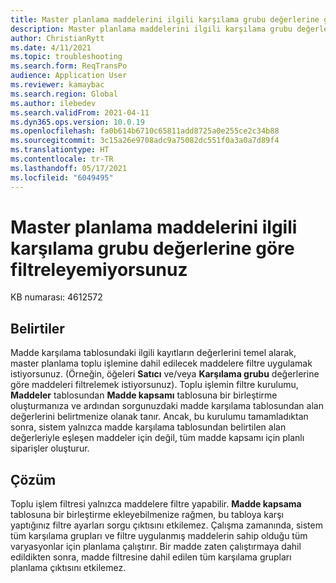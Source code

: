```yaml
---
title: Master planlama maddelerini ilgili karşılama grubu değerlerine göre filtreleyemiyorsunuz
description: Master planlama maddelerini ilgili karşılama grubu değerlerine göre filtreleyemiyorsunuz.
author: ChristianRytt
ms.date: 4/11/2021
ms.topic: troubleshooting
ms.search.form: ReqTransPo
audience: Application User
ms.reviewer: kamaybac
ms.search.region: Global
ms.author: ilebedev
ms.search.validFrom: 2021-04-11
ms.dyn365.ops.version: 10.0.19
ms.openlocfilehash: fa0b614b6710c65811add8725a0e255ce2c34b88
ms.sourcegitcommit: 3c15a26e9708adc9a75082dc551f0a3a0a7d89f4
ms.translationtype: HT
ms.contentlocale: tr-TR
ms.lasthandoff: 05/17/2021
ms.locfileid: "6049495"
---
```

# <a name="you-cant-filter-master-planning-items-by-their-related-coverage-group-values"></a>Master planlama maddelerini ilgili karşılama grubu değerlerine göre filtreleyemiyorsunuz

KB numarası: 4612572

## <a name="symptoms"></a>Belirtiler

Madde karşılama tablosundaki ilgili kayıtların değerlerini temel alarak, master planlama toplu işlemine dahil edilecek maddelere filtre uygulamak istiyorsunuz. (Örneğin, öğeleri **Satıcı** ve/veya **Karşılama grubu** değerlerine göre maddeleri filtrelemek istiyorsunuz). Toplu işlemin filtre kurulumu, **Maddeler** tablosundan **Madde kapsamı** tablosuna bir birleştirme oluşturmanıza ve ardından sorgunuzdaki madde karşılama tablosundan alan değerlerini belirtmenize olanak tanır. Ancak, bu kurulumu tamamladıktan sonra, sistem yalnızca madde karşılama tablosundan belirtilen alan değerleriyle eşleşen maddeler için değil, tüm madde kapsamı için planlı siparişler oluşturur.

## <a name="resolution"></a>Çözüm

Toplu işlem filtresi yalnızca maddelere filtre yapabilir. **Madde kapsama** tablosuna bir birleştirme ekleyebilmenize rağmen, bu tabloya karşı yaptığınız filtre ayarları sorgu çıktısını etkilemez. Çalışma zamanında, sistem tüm karşılama grupları ve filtre uygulanmış maddelerin sahip olduğu tüm varyasyonlar için planlama çalıştırır. Bir madde zaten çalıştırmaya dahil edildikten sonra, madde filtresine dahil edilen tüm karşılama grupları planlama çıktısını etkilemez.
